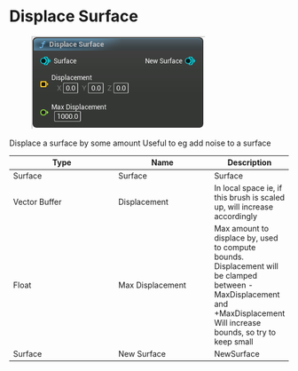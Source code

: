 # Displace Surface

<div align="left" data-full-width="false">

<figure><img src="Displace_Surface.png" alt=""><figcaption></figcaption></figure>

</div>

Displace a surface by some amount
Useful to eg add noise to a surface

<table>
<thead><tr><th width="250">Type</th><th width="200">Name</th><th>Description</th></tr></thead>
<tbody>
<tr><td>Surface</td><td>Surface</td><td>Surface</td></tr>
<tr><td>Vector Buffer</td><td>Displacement</td><td>In local space
ie, if this brush is scaled up, will increase accordingly</td></tr>
<tr><td>Float</td><td>Max Displacement</td><td>Max amount to displace by, used to compute bounds. Displacement will be clamped between -MaxDisplacement and +MaxDisplacement
Will increase bounds, so try to keep small</td></tr>
<tr><td>Surface</td><td>New Surface</td><td>NewSurface</td></tr>
</tbody>
</table>